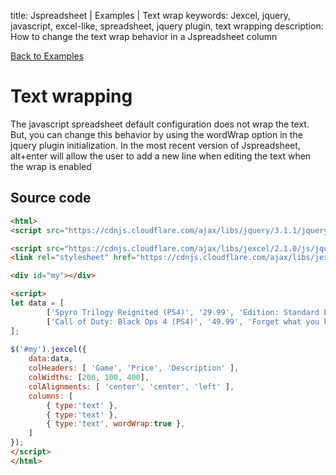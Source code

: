title: Jspreadsheet | Examples | Text wrap
keywords: Jexcel, jquery, javascript, excel-like, spreadsheet, jquery plugin, text wrapping
description: How to change the text wrap behavior in a Jspreadsheet column

[Back to Examples](/jspreadsheet/v2/examples)

# Text wrapping

The javascript spreadsheet default configuration does not wrap the text. But, you can change this behavior by using the wordWrap option in the jquery plugin initialization. In the most recent version of Jspreadsheet, alt+enter will allow the user to add a new line when editing the text when the wrap is enabled

## Source code

```html
<html>
<script src="https://cdnjs.cloudflare.com/ajax/libs/jquery/3.1.1/jquery.min.js"></script>

<script src="https://cdnjs.cloudflare.com/ajax/libs/jexcel/2.1.0/js/jquery.jexcel.js"></script>
<link rel="stylesheet" href="https://cdnjs.cloudflare.com/ajax/libs/jexcel/2.1.0/css/jquery.jexcel.min.css" type="text/css" />

<div id="my"></div>

<script>
let data = [
        ['Spyro Trilogy Reignited (PS4)', '29.99', 'Edition: Standard Edition\nSpyro`s back and he`s all scaled up!\nThe original roast master is back! Same sick burns, same smoldering attitude, now all scaled up in stunning HD. Spyro is bringing the heat like never before in the SpyroTM Reignited Trilogy game collection\nAll 3 original Spyro games fully remastered in HD\nIncludes Spyro the Dragon, Spyro 2: Ripto`s Rage! and Spyro: Year of the Dragon\n\n100+ levels, remastered with breathtaking graphical updates and improved gameplay controls'],
        ['Call of Duty: Black Ops 4 (PS4)', '49.99', 'Forget what you know\nTune in to the call of duty: Black ops four community reveal event: May 17, 2018'],
];
    
$('#my').jexcel({
    data:data,
    colHeaders: [ 'Game', 'Price', 'Description' ],
    colWidths: [200, 100, 400],
    colAlignments: [ 'center', 'center', 'left' ],
    columns: [
        { type:'text' },
        { type:'text' },
        { type:'text', wordWrap:true },
    ]
});
</script>
</html>
```


